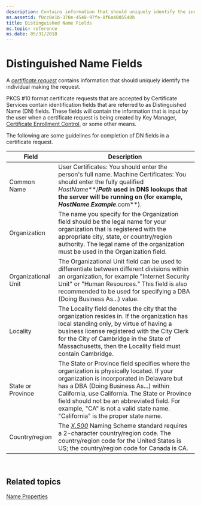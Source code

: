 ```yaml
---
description: Contains information that should uniquely identify the individual making the request.
ms.assetid: f0cc0e1b-370e-4548-97fe-8f6a4005540b
title: Distinguished Name Fields
ms.topic: reference
ms.date: 05/31/2018
---
```


# Distinguished Name Fields

A [*certificate request*](../secgloss/c-gly.md) contains information that should uniquely identify the individual making the request.

PKCS \#10 format certificate requests that are accepted by Certificate Services contain identification fields that are referred to as Distinguished Name (DN) fields. These fields will contain the information that is input by the user when a certificate request is being created by Key Manager, [Certificate Enrollment Control](certificate-enrollment-control.md), or some other means.

The following are some guidelines for completion of DN fields in a certificate request.



| Field               | Description                                                                                                                                                                                                                                                                                                                                                      |
|---------------------|------------------------------------------------------------------------------------------------------------------------------------------------------------------------------------------------------------------------------------------------------------------------------------------------------------------------------------------------------------------|
| Common Name         | User Certificates: You should enter the person's full name. Machine Certificates: You should enter the fully qualified *HostName***/***Path* used in DNS lookups that the server will be running on (for example, *HostName***.***Example***.com**).<br/>                                                                                                  |
| Organization        | The name you specify for the Organization field should be the legal name for your organization that is registered with the appropriate city, state, or country/region authority. The legal name of the organization must be used in the Organization field.                                                                                                      |
| Organizational Unit | The Organizational Unit field can be used to differentiate between different divisions within an organization, for example "Internet Security Unit" or "Human Resources." This field is also recommended to be used for specifying a DBA (Doing Business As...) value.                                                                                           |
| Locality            | The Locality field denotes the city that the organization resides in. If the organization has local standing only, by virtue of having a business license registered with the City Clerk for the City of Cambridge in the State of Massachusetts, then the Locality field must contain Cambridge.                                                                |
| State or Province   | The State or Province field specifies where the organization is physically located. If your organization is incorporated in Delaware but has a DBA (Doing Business As...) within California, use California. The State or Province field should not be an abbreviated field. For example, "CA" is not a valid state name. "California" is the proper state name. |
| Country/region      | The [*X.500*](../secgloss/x-gly.md) Naming Scheme standard requires a 2-character country/region code. The country/region code for the United States is US; the country/region code for Canada is CA.                                                                                                                          |



 

## Related topics

<dl> <dt>

[Name Properties](name-properties.md)
</dt> </dl>

 

 
